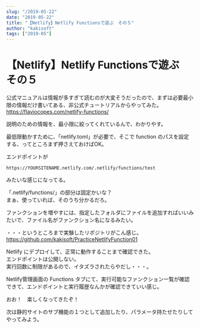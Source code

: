 ```yaml
---
slug: "/2019-05-22"
date: "2019-05-22"
title: "【Netlify】Netlify Functionsで遊ぶ　その５"
author: "kakisoft"
tags: ["2019-05"]
---
```

# 【Netlify】Netlify Functionsで遊ぶ　その５

公式マニュアルは情報が多すぎて読むのが大変そうだったので、まずは必要最小限の情報だけ書いてある、非公式チュートリアルからやってみた。  
<https://flaviocopes.com/netlify-functions/>  

説明のための情報を、最小限に絞ってくれているんで、わかりやす。  

最低限動かすために、「netlify.toml」が必要で、そこで function のパスを設定する、ってところまず押さえておけばOK。  

エンドポイントが  
```
https://YOURSITENAME.netlify.com/.netlify/functions/test
```
みたいな感じになってる。  

「.netlify/functions/」の部分は固定かいな？  
まぁ、使っていれば、そのうち分かるだろ。  

ファンクションを増やすには、指定したフォルダにファイルを追加すればいいみたいで、ファイル名がファンクション名になるみたい。  

・・・というところまで実験したリポジトリがこん感じ。  
<https://github.com/kakisoft/PracticeNetlifyFunction01>  

Netlify にデプロイして、正常に動作することまで確認できた。  
エンドポイントは公開しない。  
実行回数に制限があるので、イタズラされたらやだし・・・。  

Netlify管理画面の Functions タブにて、実行可能なファンクション一覧が確認できて、エンドポイントと実行履歴なんかが確認できていい感じ。  

おお！　楽しくなってきたぞ！  

次は静的サイトのサブ機能の１つとして追加したり、パラメータ持たせたりしてやってみよう。  

